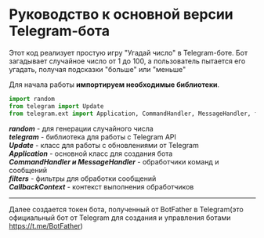 # Руководство к основной версии Telegram-бота
Этот код реализует простую игру "Угадай число" в Telegram-боте. Бот загадывает случайное число от 1 до 100, а пользователь пытается его угадать, получая подсказки "больше" или "меньше"  

Для начала работы **импортируем необходимые библиотеки**.


``` python
import random
from telegram import Update
from telegram.ext import Application, CommandHandler, MessageHandler, filters, CallbackContext
```

**_random_**  - для генерации случайного числа  
**_telegram_**  - библиотека для работы с Telegram API   
**_Update_**  - класс для работы с обновлениями от Telegram  
**_Application_**  - основной класс для создания бота  
**_CommandHandler и MessageHandler_**  - обработчики команд и сообщений  
**_filters_**  - фильтры для обработки сообщений  
**_CallbackContext_**  - контекст выполнения обработчиков 

___
Далее создается токен бота, полученный от BotFather в Telegram(это официальный бот от Telegram для создания и управления ботами https://t.me/BotFather)

